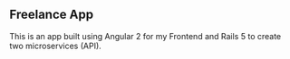 ## Freelance App

This is an app built using Angular 2 for my Frontend and Rails 5 to create two microservices (API). 
